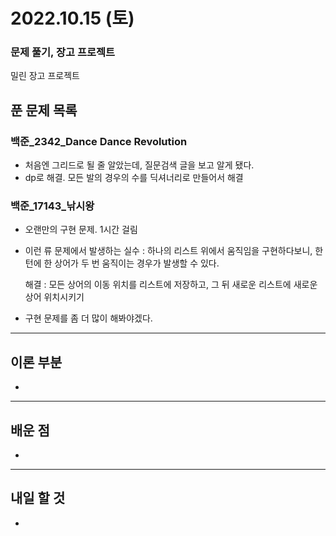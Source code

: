 # 2022.10.15 (토)

### 문제 풀기, 장고 프로젝트

밀린 장고 프로젝트

## 푼 문제 목록

### 백준\_2342_Dance Dance Revolution

- 처음엔 그리드로 될 줄 알았는데, 질문검색 글을 보고 알게 됐다.
- dp로 해결. 모든 발의 경우의 수를 딕셔너리로 만들어서 해결



###  백준\_17143_낚시왕

- 오랜만의 구현 문제. 1시간 걸림

- 이런 류 문제에서 발생하는 실수 : 하나의 리스트 위에서 움직임을 구현하다보니, 한 턴에 한 상어가 두 번 움직이는 경우가 발생할 수 있다. 

  해결 : 모든 상어의 이동 위치를 리스트에 저장하고, 그 뒤 새로운 리스트에 새로운 상어 위치시키기

- 구현 문제를 좀 더 많이 해봐야겠다.


---

## 이론 부분

- 

---

## 배운 점

- 


---

## 내일 할 것

- 


